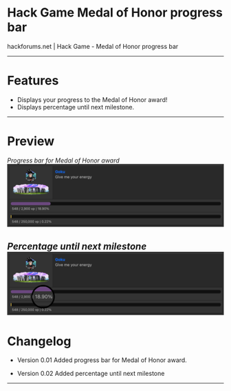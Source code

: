 # Hack Game Medal of Honor progress bar
 hackforums.net | Hack Game - Medal of Honor progress bar

 ---

# Features

-	Displays your progress to the Medal of Honor award!
-	Displays percentage until next milestone.


 ---

# Preview

*Progress bar for Medal of Honor award*
![Preview2](preview2.png?raw=true "Preview2")

*Percentage until next milestone*
![Preview](preview.png?raw=true "Preview")
---

# Changelog
-	Version 0.01
	Added progress bar for Medal of Honor award.

-	Version 0.02
	Added percentage until next milestone

---
